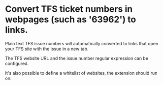 # Convert TFS ticket numbers in webpages (such as '63962') to links.

Plain text TFS issue numbers will automatically converted to links that open your TFS site with the issue in a new tab.

The TFS website URL and the issue number regular expression can be configured.

It's also possible to define a whitelist of websites, the extension should run on.
